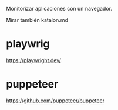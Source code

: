 Monitorizar aplicaciones con un navegador.

Mirar también katalon.md

# playwrig
https://playwright.dev/

# puppeteer
https://github.com/puppeteer/puppeteer
